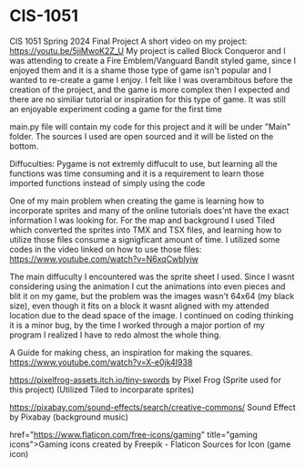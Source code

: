 # CIS-1051
CIS 1051 Spring 2024 Final Project
A short video on my project:
https://youtu.be/5jiMwoK2Z_U
My project is called Block Conqueror and I was attending to create a Fire Emblem/Vanguard Bandit styled game, since I enjoyed them and it is a shame those type of game isn't popular and I wanted to re-create a game I enjoy. I felt like I was overambitous before the creation of the project, and the game is more complex then I expected and there are no similiar tutorial or inspiration for this type of game. It was still an enjoyable experiment coding a game for the first time

main.py file will contain my code for this project and it will be under "Main" folder.
The sources I used are open sourced and it will be listed on the bottom. 

Diffuculties:
Pygame is not extremly diffucult to use, but learning all the functions was time consuming and it is a requirement to learn those imported functions instead of simply using the code

One of my main problem when creating the game is learning how to incorporate sprites and many of the online tutorials does'nt have the exact information I was looking for. For the map and background I used Tiled which converted the sprites into TMX and TSX files, and learning how to utilize those files consume a signigficant amount of time. I utilized some codes in the video linked on how to use those files: https://www.youtube.com/watch?v=N6xqCwblyiw

The main diffuculty I encountered was the sprite sheet I used. Since I wasnt considering using the animation I cut the animations into even pieces and blit it on my game, but the problem was the images wasn't 64x64 (my black size), even though it fits on a block it wasnt aligned with my attended location due to the dead space of the image. I continued on coding thinking it is a minor bug, by the time I worked through a major portion of my program I realized I have to redo almost the whole thing.

A Guide for making chess, an inspiration for making the squares.
https://www.youtube.com/watch?v=X-e0jk4I938

https://pixelfrog-assets.itch.io/tiny-swords
by Pixel Frog
(Sprite used for this project)
(Utilized Tiled to incorparate sprites)

https://pixabay.com/sound-effects/search/creative-commons/
Sound Effect by Pixabay
(background music)

 href="https://www.flaticon.com/free-icons/gaming" 
 title="gaming icons">Gaming icons created by Freepik - Flaticon
 Sources for Icon 
 (game icon)
